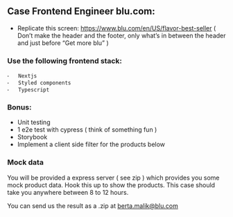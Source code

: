## Case Frontend Engineer blu.com:

- Replicate this screen: https://www.blu.com/en/US/flavor-best-seller
( Don’t make the header and the footer, only what’s in between the header and just before “Get more blu” )

### Use the following frontend stack:
	⁃	Nextjs
	⁃	Styled components
	⁃	Typescript

### Bonus: 
- Unit testing
- 1 e2e test with cypress ( think of something fun )
- Storybook
- Implement a client side filter for the products below

### Mock data
You will be provided a express server ( see zip ) which provides you some mock product data. Hook this up to show the products.
This case should take you anywhere between 8 to 12 hours.

You can send us the result as a .zip at berta.malik@blu.com